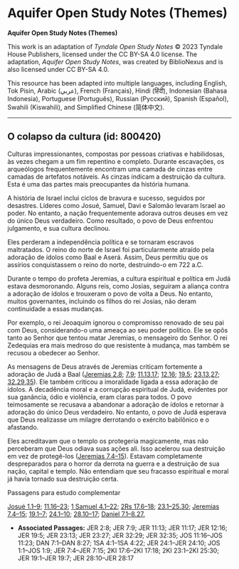 # Aquifer Open Study Notes (Themes)

**Aquifer Open Study Notes (Themes)**

This work is an adaptation of *Tyndale Open Study Notes* © 2023 Tyndale House Publishers, licensed under the CC BY\-SA 4\.0 license. The adaptation, *Aquifer Open Study Notes*, was created by BiblioNexus and is also licensed under CC BY\-SA 4\.0\.

This resource has been adapted into multiple languages, including English, Tok Pisin, Arabic (عربي), French (Français), Hindi (हिंदी), Indonesian (Bahasa Indonesia), Portuguese (Português), Russian (Русский), Spanish (Español), Swahili (Kiswahili), and Simplified Chinese (简体中文).



--------------------------------

## O colapso da cultura (id: 800420)

Culturas impressionantes, compostas por pessoas criativas e habilidosas, às vezes chegam a um fim repentino e completo. Durante escavações, os arqueólogos frequentemente encontram uma camada de cinzas entre camadas de artefatos notáveis. As cinzas indicam a destruição da cultura. Esta é uma das partes mais preocupantes da história humana.

A história de Israel inclui ciclos de bravura e sucesso, seguidos por desastres. Líderes como Josué, Samuel, Davi e Salomão levaram Israel ao poder. No entanto, a nação frequentemente adorava outros deuses em vez do único Deus verdadeiro. Como resultado, o povo de Deus enfrentou julgamento, e sua cultura declinou.

Eles perderam a independência política e se tornaram escravos maltratados. O reino do norte de Israel foi particularmente atraído pela adoração de ídolos como Baal e Aserá. Assim, Deus permitiu que os assírios conquistassem o reino do norte, destruindo\-o em 722 a.C.

Durante o tempo do profeta Jeremias, a cultura espiritual e política em Judá estava desmoronando. Alguns reis, como Josias, seguiram a aliança contra a adoração de ídolos e trouxeram o povo de volta a Deus. No entanto, muitos governantes, incluindo os filhos do rei Josias, não deram continuidade a essas mudanças.

Por exemplo, o rei Jeoaquim ignorou o compromisso renovado de seu pai com Deus, considerando\-o uma ameaça ao seu poder político. Ele se opôs tanto ao Senhor que tentou matar Jeremias, o mensageiro do Senhor. O rei Zedequias era mais medroso do que resistente à mudança, mas também se recusou a obedecer ao Senhor.

As mensagens de Deus através de Jeremias criticam fortemente a adoração de Judá a Baal ([Jeremias 2\.8](https://ref.ly/Jer2:8); [7\.9](https://ref.ly/Jer7:9); [11\.13](https://ref.ly/Jer11:13),[17](https://ref.ly/Jer11:17); [12\.16](https://ref.ly/Jer12:16); [19\.5](https://ref.ly/Jer19:5); [23\.13](https://ref.ly/Jer23:13),[27](https://ref.ly/Jer23:27); [32\.29](https://ref.ly/Jer32:29),[35](https://ref.ly/Jer32:35)). Ele também criticou a imoralidade ligada a essa adoração de ídolos. A decadência moral e a corrupção espiritual de Judá, evidentes por sua ganância, ódio e violência, eram claras para todos. O povo teimosamente se recusava a abandonar a adoração de ídolos e retornar à adoração do único Deus verdadeiro. No entanto, o povo de Judá esperava que Deus realizasse um milagre derrotando o exército babilônico e o afastando.

Eles acreditavam que o templo os protegeria magicamente, mas não perceberam que Deus odiava suas ações ali. Isso acelerou sua destruição em vez de protegê\-los ([Jeremias 7\.4–15](https://ref.ly/Jer7:4-Jer7:15)). Estavam completamente despreparados para o horror da derrota na guerra e a destruição de sua nação, capital e templo. Não entendiam que seu fracasso espiritual e moral já havia tornado sua destruição certa.

Passagens para estudo complementar

[Josué 1\.1–9](https://ref.ly/Josh1:1-Josh1:9); [11\.16–23](https://ref.ly/Josh11:16-Josh11:23); [1 Samuel 4\.1–22](https://ref.ly/1Sam4:1-1Sam4:22); [2Rs 17\.6–18](https://ref.ly/2Kgs17:6-2Kgs17:18); [23\.1–25\.30](https://ref.ly/2Kgs23:1-2Kgs25:30); [Jeremias 7\.4–15](https://ref.ly/Jer7:4-Jer7:15); [19\.1–7](https://ref.ly/Jer19:1-Jer19:7); [24\.1–10](https://ref.ly/Jer24:1-Jer24:10); [28\.10–17](https://ref.ly/Jer28:10-Jer28:17); [Daniel 7\.1–8\.27\.](https://ref.ly/Dan7:1-Dan8:27)

* **Associated Passages:** JER 2:8; JER 7:9; JER 11:13; JER 11:17; JER 12:16; JER 19:5; JER 23:13; JER 23:27; JER 32:29; JER 32:35; JOS 11:16–JOS 11:23; DAN 7:1–DAN 8:27; 1SA 4:1–1SA 4:22; JER 24:1–JER 24:10; JOS 1:1–JOS 1:9; JER 7:4–JER 7:15; 2KI 17:6–2KI 17:18; 2KI 23:1–2KI 25:30; JER 19:1–JER 19:7; JER 28:10–JER 28:17

